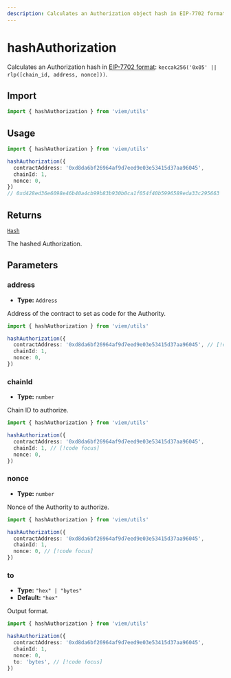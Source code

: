 ```yaml
---
description: Calculates an Authorization object hash in EIP-7702 format.
---
```


# hashAuthorization

Calculates an Authorization hash in [EIP-7702 format](https://eips.ethereum.org/EIPS/eip-7702): `keccak256('0x05' || rlp([chain_id, address, nonce]))`.

## Import

```ts twoslash
import { hashAuthorization } from 'viem/utils'
```

## Usage

```ts twoslash
import { hashAuthorization } from 'viem/utils'

hashAuthorization({
  contractAddress: '0xd8da6bf26964af9d7eed9e03e53415d37aa96045',
  chainId: 1,
  nonce: 0,
})
// 0xd428ed36e6098e46b40a4cb99b83b930b0ca1f054f40b5996589eda33c295663
```

## Returns

[`Hash`](/docs/glossary/types#hash)

The hashed Authorization.

## Parameters

### address

- **Type:** `Address`

Address of the contract to set as code for the Authority.

```ts twoslash
import { hashAuthorization } from 'viem/utils'

hashAuthorization({
  contractAddress: '0xd8da6bf26964af9d7eed9e03e53415d37aa96045', // [!code focus]
  chainId: 1,
  nonce: 0,
}) 
```

### chainId

- **Type:** `number`

Chain ID to authorize.

```ts twoslash
import { hashAuthorization } from 'viem/utils'

hashAuthorization({
  contractAddress: '0xd8da6bf26964af9d7eed9e03e53415d37aa96045',
  chainId: 1, // [!code focus]
  nonce: 0,
}) 
```

### nonce

- **Type:** `number`

Nonce of the Authority to authorize.

```ts twoslash
import { hashAuthorization } from 'viem/utils'

hashAuthorization({
  contractAddress: '0xd8da6bf26964af9d7eed9e03e53415d37aa96045',
  chainId: 1,
  nonce: 0, // [!code focus]
}) 
```

### to

- **Type:** `"hex" | "bytes"`
- **Default:** `"hex"`

Output format.

```ts twoslash
import { hashAuthorization } from 'viem/utils'

hashAuthorization({
  contractAddress: '0xd8da6bf26964af9d7eed9e03e53415d37aa96045',
  chainId: 1,
  nonce: 0, 
  to: 'bytes', // [!code focus]
}) 
```